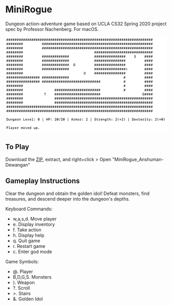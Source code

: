 # MiniRogue
Dungeon action-adventure game based on UCLA CS32 Spring 2020 project spec by Professor Nachenberg. For macOS.

![Alt](minirogue_screenshot.png)

## To Play
Download the [ZIP](https://github.com/anshuman64/MiniRogue/releases/download/v1.0/MiniRogue_Anshuman-Dewangan.zip), extract, and right+click > Open "MiniRogue_Anshuman-Dewangan"

## Gameplay Instructions
Clear the dungeon and obtain the golden idol! Defeat monsters, find treasures, and descend deeper into the dungeon's depths.

Keyboard Commands:
- w,a,s,d. Move player
- e. Display inventory
- f. Take action
- h. Display help
- q. Quit game
- r. Restart game
- c. Enter god mode

Game Symbols:
- @. Player
- B,D,G,S. Monsters
- ). Weapon
- ?. Scroll
- \>. Stairs
- &. Golden Idol
